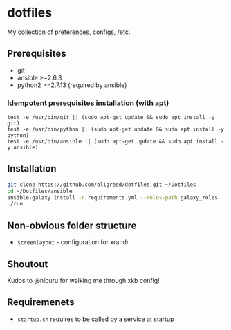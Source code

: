 # dotfiles

My collection of preferences, configs, /etc.

## Prerequisites

- git
- ansible >=2.6.3
- python2 >=2.7.13 (required by ansible)

### Idempotent prerequisites installation (with apt)

```
test -e /usr/bin/git || (sudo apt-get update && sudo apt install -y git)
test -e /usr/bin/python || (sudo apt-get update && sudo apt install -y python)
test -e /usr/bin/ansible || (sudo apt-get update && sudo apt install -y ansible)
```

## Installation

```sh
git clone https://github.com/allgreed/dotfiles.git ~/Dotfiles
cd ~/Dotfiles/ansible
ansible-galaxy install -r requirements.yml --roles-path galaxy_roles
./run
```

## Non-obvious folder structure

- `screenlayout` - configuration for xrandr

## Shoutout

Kudos to @niburu for walking me through xkb config!

<!-- DEAL WITH THIS STUFF BELOW -->

## Requiremenets

- `startup.sh` requires to be called by a service at startup

